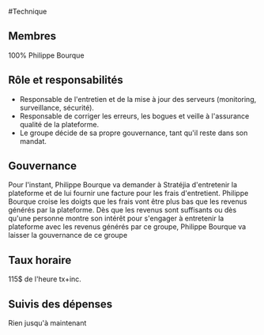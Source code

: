 #Technique 

## Membres 
100% Philippe Bourque 

## Rôle et responsabilités
* Responsable de l'entretien et de la mise à jour des serveurs (monitoring, surveillance, sécurité).
* Responsable de corriger les erreurs, les bogues et veille à l'assurance qualité de la plateforme. 
* Le groupe décide de sa propre gouvernance, tant qu'il reste dans son mandat.

## Gouvernance 
Pour l'instant, Philippe Bourque va demander à Stratéjia d'entretenir la plateforme et de lui fournir une facture pour les frais d'entretient. Philippe Bourque croise les doigts que les frais vont être plus bas que les revenus générés par la plateforme. Dès que les revenus sont suffisants ou dès qu'une personne montre son intérêt pour s'engager à entretenir la plateforme avec les revenus générés par ce groupe, Philippe Bourque va laisser la gouvernance de ce groupe

## Taux horaire
115$ de l'heure tx+inc.

## Suivis des dépenses 
Rien jusqu'à maintenant
